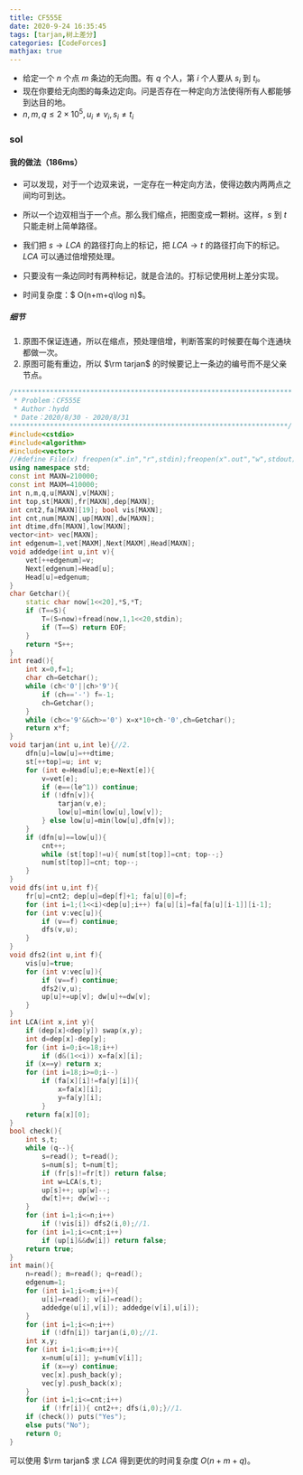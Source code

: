 ```yaml
---
title: CF555E
date: 2020-9-24 16:35:45
tags: [tarjan,树上差分]
categories: [CodeForces]
mathjax: true
---
```


- 给定一个 $n$ 个点 $m$ 条边的无向图。有 $q$ 个人，第 $i$ 个人要从 $s_i$ 到 $t_i$。
- 现在你要给无向图的每条边定向。问是否存在一种定向方法使得所有人都能够到达目的地。
- $n,m,q\leq 2\times 10^5,u_i\neq v_i,s_i\neq t_i$

<!-- more -->

### sol

#### 我的做法（186ms）

- 可以发现，对于一个边双来说，一定存在一种定向方法，使得边数内两两点之间均可到达。
- 所以一个边双相当于一个点。那么我们缩点，把图变成一颗树。这样，$s$ 到 $t$ 只能走树上简单路径。

- 我们把 $s\rightarrow LCA$ 的路径打向上的标记，把 $LCA\rightarrow t$ 的路径打向下的标记。$LCA$ 可以通过倍增预处理。
- 只要没有一条边同时有两种标记，就是合法的。打标记使用树上差分实现。

- 时间复杂度：$ O(n+m+q\log n)$。

##### 细节

1. 原图不保证连通，所以在缩点，预处理倍增，判断答案的时候要在每个连通块都做一次。
2. 原图可能有重边，所以 $\rm tarjan$ 的时候要记上一条边的编号而不是父亲节点。

```cpp
/*********************************************************************
 * Problem：CF555E
 * Author：hydd
 * Date：2020/8/30 - 2020/8/31
*********************************************************************/
#include<cstdio>
#include<algorithm>
#include<vector>
//#define File(x) freopen(x".in","r",stdin);freopen(x".out","w",stdout)
using namespace std;
const int MAXN=210000;
const int MAXM=410000;
int n,m,q,u[MAXN],v[MAXN];
int top,st[MAXN],fr[MAXN],dep[MAXN];
int cnt2,fa[MAXN][19]; bool vis[MAXN];
int cnt,num[MAXN],up[MAXN],dw[MAXN];
int dtime,dfn[MAXN],low[MAXN];
vector<int> vec[MAXN];
int edgenum=1,vet[MAXM],Next[MAXM],Head[MAXN];
void addedge(int u,int v){
	vet[++edgenum]=v;
	Next[edgenum]=Head[u];
	Head[u]=edgenum;
}
char Getchar(){
	static char now[1<<20],*S,*T;
	if (T==S){
		T=(S=now)+fread(now,1,1<<20,stdin);
		if (T==S) return EOF;
	}
	return *S++;
}
int read(){
	int x=0,f=1;
	char ch=Getchar();
	while (ch<'0'||ch>'9'){
		if (ch=='-') f=-1;
		ch=Getchar();
	}
	while (ch<='9'&&ch>='0') x=x*10+ch-'0',ch=Getchar();
	return x*f;
}
void tarjan(int u,int le){//2.
	dfn[u]=low[u]=++dtime;
	st[++top]=u; int v;
	for (int e=Head[u];e;e=Next[e]){
		v=vet[e];
		if (e==(le^1)) continue;
		if (!dfn[v]){
			tarjan(v,e);
			low[u]=min(low[u],low[v]);
		} else low[u]=min(low[u],dfn[v]);
	}
	if (dfn[u]==low[u]){
		cnt++;
		while (st[top]!=u){ num[st[top]]=cnt; top--;}
		num[st[top]]=cnt; top--;
	}
}
void dfs(int u,int f){
	fr[u]=cnt2; dep[u]=dep[f]+1; fa[u][0]=f;
	for (int i=1;(1<<i)<dep[u];i++) fa[u][i]=fa[fa[u][i-1]][i-1];
	for (int v:vec[u]){
		if (v==f) continue;
		dfs(v,u);
	}
}
void dfs2(int u,int f){
	vis[u]=true;
	for (int v:vec[u]){
		if (v==f) continue;
		dfs2(v,u);
		up[u]+=up[v]; dw[u]+=dw[v];
	}
}
int LCA(int x,int y){
	if (dep[x]<dep[y]) swap(x,y);
	int d=dep[x]-dep[y];
	for (int i=0;i<=18;i++)
		if (d&(1<<i)) x=fa[x][i];
	if (x==y) return x;
	for (int i=18;i>=0;i--)
		if (fa[x][i]!=fa[y][i]){
			x=fa[x][i];
			y=fa[y][i];
		}
	return fa[x][0];
}
bool check(){
	int s,t;
	while (q--){
		s=read(); t=read();
		s=num[s]; t=num[t];
		if (fr[s]!=fr[t]) return false;
		int w=LCA(s,t);
		up[s]++; up[w]--;
		dw[t]++; dw[w]--;
	}
	for (int i=1;i<=n;i++)
		if (!vis[i]) dfs2(i,0);//1.
	for (int i=1;i<=cnt;i++)
		if (up[i]&&dw[i]) return false;
	return true;
}
int main(){
	n=read(); m=read(); q=read();
	edgenum=1;
	for (int i=1;i<=m;i++){
		u[i]=read(); v[i]=read();
		addedge(u[i],v[i]); addedge(v[i],u[i]);
	}
	for (int i=1;i<=n;i++)
		if (!dfn[i]) tarjan(i,0);//1.
	int x,y;
	for (int i=1;i<=m;i++){
		x=num[u[i]]; y=num[v[i]];
		if (x==y) continue;
		vec[x].push_back(y);
		vec[y].push_back(x);
	}
	for (int i=1;i<=cnt;i++)
		if (!fr[i]){ cnt2++; dfs(i,0);}//1.
	if (check()) puts("Yes");
	else puts("No");
	return 0;
}
```

可以使用 $\rm tarjan$ 求 $LCA$ 得到更优的时间复杂度 $O(n+m+q)$。
